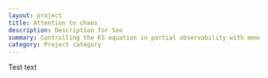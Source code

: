 ```yaml
---
layout: project
title: Attention to chaos
description: Description for Seo
summary: Controlling the KS equation in partial observability with memory.
category: Project category
---
```


Test text